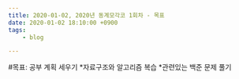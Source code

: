 ```yaml
---
title: 2020-01-02, 2020년 동계모각코 1회차 - 목표
date: 2020-01-02 18:10:00 +0900
tags:
    - blog

---
```


#목표: 공부 계획 세우기
 *자료구조와 알고리즘 복습
 *관련있는 백준 문제 풀기
